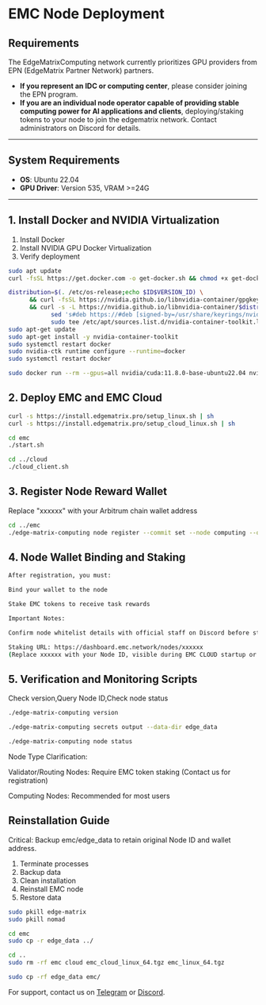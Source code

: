 # EMC Node Deployment

## Requirements
The EdgeMatrixComputing network currently prioritizes GPU providers from EPN (EdgeMatrix Partner Network) partners.  

- **If you represent an IDC or computing center**, please consider joining the EPN program.  
- **If you are an individual node operator capable of providing stable computing power for AI applications and clients**, deploying/staking tokens to your node to join the edgematrix network. Contact administrators on Discord for details.  

---

## System Requirements
- **OS**: Ubuntu 22.04  
- **GPU Driver**: Version 535, VRAM >=24G  

---

## 1. Install Docker and NVIDIA Virtualization
1. Install Docker
2. Install NVIDIA GPU Docker Virtualization
3. Verify deployment
```bash
sudo apt update
curl -fsSL https://get.docker.com -o get-docker.sh && chmod +x get-docker.sh && bash get-docker.sh

distribution=$(. /etc/os-release;echo $ID$VERSION_ID) \
      && curl -fsSL https://nvidia.github.io/libnvidia-container/gpgkey | sudo gpg --dearmor -o /usr/share/keyrings/nvidia-container-toolkit-keyring.gpg \
      && curl -s -L https://nvidia.github.io/libnvidia-container/$distribution/libnvidia-container.list | \
            sed 's#deb https://#deb [signed-by=/usr/share/keyrings/nvidia-container-toolkit-keyring.gpg] https://#g' | \
            sudo tee /etc/apt/sources.list.d/nvidia-container-toolkit.list
sudo apt-get update
sudo apt-get install -y nvidia-container-toolkit
sudo systemctl restart docker
sudo nvidia-ctk runtime configure --runtime=docker
sudo systemctl restart docker

sudo docker run --rm --gpus=all nvidia/cuda:11.8.0-base-ubuntu22.04 nvidia-smi
```

## 2. Deploy EMC and EMC Cloud
```bash
curl -s https://install.edgematrix.pro/setup_linux.sh | sh
curl -s https://install.edgematrix.pro/setup_cloud_linux.sh | sh

cd emc
./start.sh

cd ../cloud
./cloud_client.sh
```

## 3. Register Node Reward Wallet
Replace "xxxxxx" with your Arbitrum chain wallet address
```bash
cd ../emc
./edge-matrix-computing node register --commit set --node computing --owner xxxxxx
```

## 4. Node Wallet Binding and Staking
```bash
After registration, you must:

Bind your wallet to the node

Stake EMC tokens to receive task rewards

Important Notes:

Confirm node whitelist details with official staff on Discord before staking

Staking URL: https://dashboard.emc.network/nodes/xxxxxx
(Replace xxxxxx with your Node ID, visible during EMC CLOUD startup or via verification scripts in Section 5)
```

## 5. Verification and Monitoring Scripts
Check version,Query Node ID,Check node status
```bash
./edge-matrix-computing version

./edge-matrix-computing secrets output --data-dir edge_data

./edge-matrix-computing node status
```
Node Type Clarification:

Validator/Routing Nodes: Require EMC token staking (Contact us for registration)

Computing Nodes: Recommended for most users

## Reinstallation Guide
Critical: Backup emc/edge_data to retain original Node ID and wallet address.
1. Terminate processes
2. Backup data
3. Clean installation
4. Reinstall EMC node
5. Restore data
```bash
sudo pkill edge-matrix 
sudo pkill nomad

cd emc
sudo cp -r edge_data ../

cd ..
sudo rm -rf emc cloud emc_cloud_linux_64.tgz emc_linux_64.tgz

sudo cp -rf edge_data emc/
```

For support, contact us on [Telegram](https://t.me/emc_network) or [Discord](https://discord.com/invite/emcnetwork).